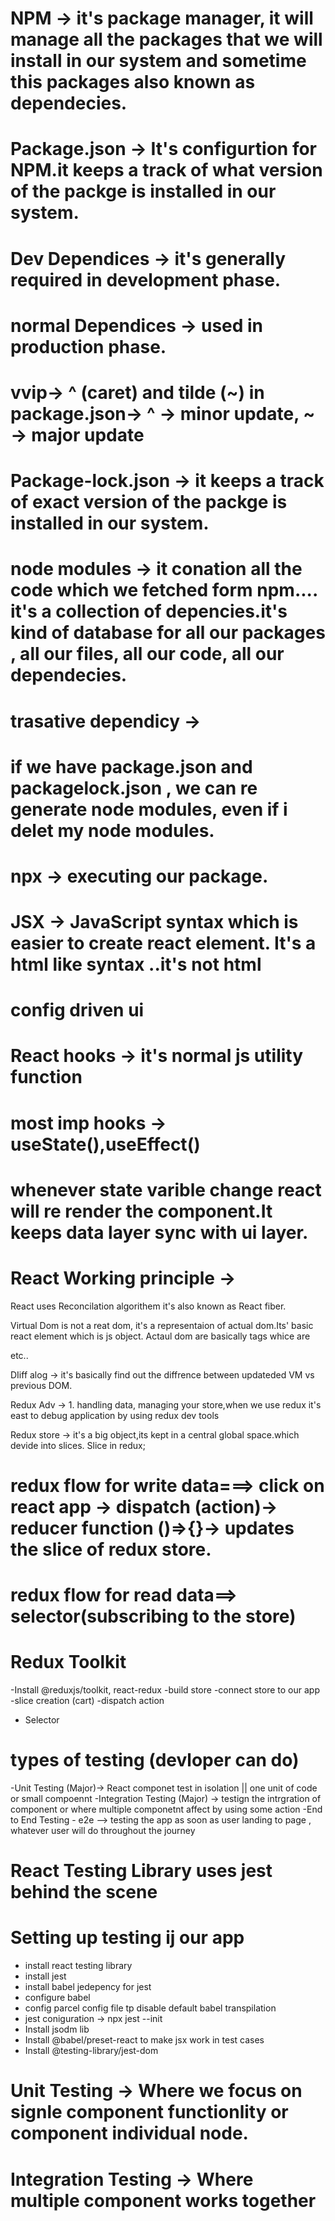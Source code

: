 # NPM -> it's package manager, it will manage all the packages that we will install in our system and sometime this packages also known as dependecies.

# Package.json -> It's configurtion for NPM.it keeps a track of what version of the packge is installed in our system.

# Dev Dependices -> it's generally required in development phase.

# normal Dependices -> used in production phase.

# vvip-> ^ (caret) and tilde (~) in package.json-> ^ -> minor update, ~ -> major update

# Package-lock.json -> it keeps a track of exact version of the packge is installed in our system.

# node modules -> it conation all the code which we fetched form npm.... it's a collection of depencies.it's kind of database for all our packages , all our files, all our code, all our dependecies.

# trasative dependicy ->

# if we have package.json and packagelock.json , we can re generate node modules, even if i delet my node modules.

# npx -> executing our package.

# JSX -> JavaScript syntax which is easier to create react element. It's a html like syntax ..it's not html

# config driven ui

# React hooks -> it's normal js utility function

# most imp hooks -> useState(),useEffect()

# whenever state varible change react will re render the component.It keeps data layer sync with ui layer.

# React Working principle ->

React uses Reconcilation algorithem it's also known as React fiber.

Virtual Dom is not a reat dom, it's a representaion of actual dom.Its' basic react element which is js object.
Actaul dom are basically tags whice are <div></div><img/>etc..

DIiff alog -> it's basically find out the diffrence between updateded VM vs previous DOM.

Redux Adv -> 1. handling data, managing your store,when we use redux it's east to debug application by using redux dev tools

Redux store -> it's a big object,its kept in a central global space.which devide into slices.
Slice in redux;

# redux flow for write data===> click on react app -> dispatch (action)-> reducer function ()=>{}-> updates the slice of redux store.

# redux flow for read data==> selector(subscribing to the store)

# Redux Toolkit

-Install @reduxjs/toolkit, react-redux
-build store
-connect store to our app
-slice creation (cart)
-dispatch action

- Selector

# types of testing (devloper can do)

-Unit Testing (Major)-> React componet test in isolation || one unit of code or small compoennt
-Integration Testing (Major) -> testign the intrgration of component or where multiple componetnt affect by using some action
-End to End Testing - e2e --> testing the app as soon as user landing to page , whatever user will do throughout the journey

# React Testing Library uses jest behind the scene

# Setting up testing ij our app

- install react testing library
- install jest
- install babel jedepency for jest
- configure babel
- config parcel config file tp disable default babel transpilation
- jest coniguration -> npx jest --init
- Install jsodm lib
- Install @babel/preset-react to make jsx work in test cases
- Install @testing-library/jest-dom

# Unit Testing -> Where we focus on signle component functionlity or component individual node.

# Integration Testing -> Where multiple component works together
